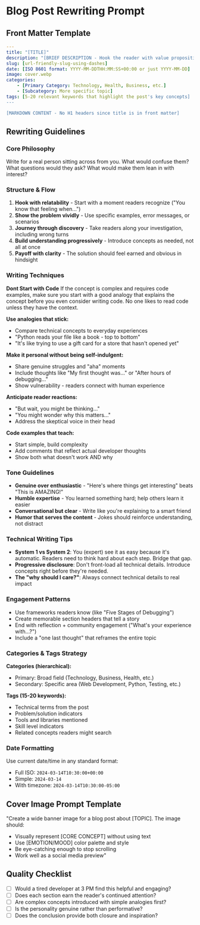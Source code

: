 # Blog Post Rewriting Prompt

## Front Matter Template

```yaml
---
title: "[TITLE]"
description: "[BRIEF DESCRIPTION - Hook the reader with value proposition]"
slug: [url-friendly-slug-using-dashes]
date: [ISO 8601 format: YYYY-MM-DDTHH:MM:SS+00:00 or just YYYY-MM-DD]
image: cover.webp
categories:
    - [Primary Category: Technology, Health, Business, etc.]
    - [Subcategory: More specific topic]
tags: [5-20 relevant keywords that highlight the post's key concepts]
---

[MARKDOWN CONTENT - No H1 headers since title is in front matter]
```

## Rewriting Guidelines

### Core Philosophy

Write for a real person sitting across from you. What would confuse them? What questions would they ask? What would make them lean in with interest?

### Structure & Flow

1. **Hook with relatability** - Start with a moment readers recognize ("You know that feeling when...")
2. **Show the problem vividly** - Use specific examples, error messages, or scenarios
3. **Journey through discovery** - Take readers along your investigation, including wrong turns
4. **Build understanding progressively** - Introduce concepts as needed, not all at once
5. **Payoff with clarity** - The solution should feel earned and obvious in hindsight

### Writing Techniques

**Dont Start with Code**
If the concept is complex and requires code examples, make sure you start with a good analogy that explains the concept before you even consider writing code. No one likes to read code unless they have the context.

**Use analogies that stick:**

- Compare technical concepts to everyday experiences
- "Python reads your file like a book - top to bottom"
- "It's like trying to use a gift card for a store that hasn't opened yet"

**Make it personal without being self-indulgent:**

- Share genuine struggles and "aha" moments
- Include thoughts like "My first thought was..." or "After hours of debugging..."
- Show vulnerability - readers connect with human experience

**Anticipate reader reactions:**

- "But wait, you might be thinking..."
- "You might wonder why this matters..."
- Address the skeptical voice in their head

**Code examples that teach:**

- Start simple, build complexity
- Add comments that reflect actual developer thoughts
- Show both what doesn't work AND why

### Tone Guidelines

- **Genuine over enthusiastic** - "Here's where things get interesting" beats "This is AMAZING!"
- **Humble expertise** - You learned something hard; help others learn it easier
- **Conversational but clear** - Write like you're explaining to a smart friend
- **Humor that serves the content** - Jokes should reinforce understanding, not distract

### Technical Writing Tips

- **System 1 vs System 2**: You (expert) see it as easy because it's automatic. Readers need to think hard about each step. Bridge that gap.
- **Progressive disclosure**: Don't front-load all technical details. Introduce concepts right before they're needed.
- **The "why should I care?"**: Always connect technical details to real impact

### Engagement Patterns

- Use frameworks readers know (like "Five Stages of Debugging")
- Create memorable section headers that tell a story
- End with reflection + community engagement ("What's your experience with...?")
- Include a "one last thought" that reframes the entire topic

### Categories & Tags Strategy

**Categories (hierarchical):**

- Primary: Broad field (Technology, Business, Health, etc.)
- Secondary: Specific area (Web Development, Python, Testing, etc.)

**Tags (15-20 keywords):**

- Technical terms from the post
- Problem/solution indicators
- Tools and libraries mentioned
- Skill level indicators
- Related concepts readers might search

### Date Formatting

Use current date/time in any standard format:

- Full ISO: `2024-03-14T10:30:00+00:00`
- Simple: `2024-03-14`
- With timezone: `2024-03-14T10:30:00-05:00`

## Cover Image Prompt Template

"Create a wide banner image for a blog post about [TOPIC]. The image should:

- Visually represent [CORE CONCEPT] without using text
- Use [EMOTION/MOOD] color palette and style
- Be eye-catching enough to stop scrolling
- Work well as a social media preview"

## Quality Checklist

- [ ] Would a tired developer at 3 PM find this helpful and engaging?
- [ ] Does each section earn the reader's continued attention?
- [ ] Are complex concepts introduced with simple analogies first?
- [ ] Is the personality genuine rather than performative?
- [ ] Does the conclusion provide both closure and inspiration?
